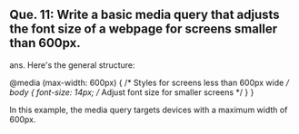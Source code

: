  ## Que. 11: Write a basic media query that adjusts the font size of a webpage for screens smaller than 600px.
 ans. Here's the general structure:
 
  @media (max-width: 600px) 
  { /* Styles for screens less than 600px wide */ 
  body { font-size: 14px; /* Adjust font size for smaller screens */ } }

   In this example, the media query targets devices with a maximum width of 600px.